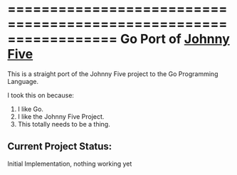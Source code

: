 =================================================================
Go Port of [Johnny Five](https://github.com/rwaldron/johnny-five)
=================================================================

This is a straight port of the Johnny Five project to the Go
Programming Language.

I took this on because:

1. I like Go.
2. I like the Johnny Five Project.
3. This totally needs to be a thing.

Current Project Status:
-----------------------

Initial Implementation, nothing working yet
